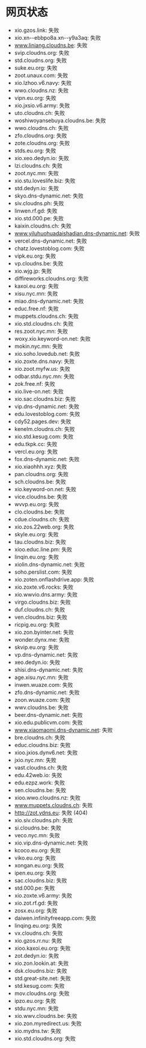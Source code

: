# 网页状态
- xio.gzos.link: 失败
- xio.xn--ebbpo8a.xn--y9a3aq: 失败
- www.liniang.cloudns.be: 失败
- svip.cloudns.org: 失败
- std.cloudns.org: 失败
- suke.eu.org: 失败
- zoot.unaux.com: 失败
- xio.lzhoo.v6.navy: 失败
- wwo.cloudns.nz: 失败
- vipn.eu.org: 失败
- xio.jxsio.v6.army: 失败
- uto.cloudns.ch: 失败
- woshiwoyansebuya.cloudns.be: 失败
- wwo.cloudns.ch: 失败
- zfo.cloudns.org: 失败
- zote.cloudns.org: 失败
- stds.eu.org: 失败
- xio.xeo.dedyn.io: 失败
- lzi.cloudns.ch: 失败
- zoot.nyc.mn: 失败
- xio.stu.loveslife.biz: 失败
- std.dedyn.io: 失败
- skyo.dns-dynamic.net: 失败
- siv.cloudns.ph: 失败
- linwen.rf.gd: 失败
- xio.std.000.pe: 失败
- kaixin.cloudns.ch: 失败
- www.yiluhuohuadaishadian.dns-dynamic.net: 失败
- vercel.dns-dynamic.net: 失败
- chatz.lovestoblog.com: 失败
- vipk.eu.org: 失败
- vp.cloudns.be: 失败
- xio.wjg.jp: 失败
- diffireworks.cloudns.org: 失败
- kaxoi.eu.org: 失败
- xisu.nyc.mn: 失败
- miao.dns-dynamic.net: 失败
- educ.free.nf: 失败
- muppets.cloudns.ch: 失败
- xio.std.cloudns.ch: 失败
- res.zoot.nyc.mn: 失败
- woxy.xio.keyword-on.net: 失败
- mokin.nyc.mn: 失败
- xio.soho.lovedub.net: 失败
- xio.zoxte.dns.navy: 失败
- xio.zoot.myfw.us: 失败
- odbar.stdu.nyc.mn: 失败
- zok.free.nf: 失败
- xio.live-on.net: 失败
- xio.sac.cloudns.biz: 失败
- vip.dns-dynamic.net: 失败
- edu.lovestoblog.com: 失败
- cdy52.pages.dev: 失败
- kenelm.cloudns.ch: 失败
- xio.std.kesug.com: 失败
- edu.tkpk.cc: 失败
- vercl.eu.org: 失败
- fox.dns-dynamic.net: 失败
- xio.xiaohhh.xyz: 失败
- pan.cloudns.org: 失败
- sch.cloudns.be: 失败
- xio.keyword-on.net: 失败
- vice.cloudns.be: 失败
- wvvp.eu.org: 失败
- clo.cloudns.be: 失败
- cdue.cloudns.ch: 失败
- xio.zos.22web.org: 失败
- skyle.eu.org: 失败
- tau.cloudns.biz: 失败
- xioo.educ.line.pm: 失败
- linqin.eu.org: 失败
- xiolin.dns-dynamic.net: 失败
- soho.perslist.com: 失败
- xio.zoten.onflashdrive.app: 失败
- xio.zoxte.v6.rocks: 失败
- xio.wwvio.dns.army: 失败
- virgo.cloudns.biz: 失败
- duf.cloudns.ch: 失败
- ven.cloudns.biz: 失败
- ricpig.eu.org: 失败
- xio.zon.byinter.net: 失败
- wonder.dynx.me: 失败
- skvip.eu.org: 失败
- vp.dns-dynamic.net: 失败
- xeo.dedyn.io: 失败
- shisi.dns-dynamic.net: 失败
- age.xisu.nyc.mn: 失败
- inwen.wuaze.com: 失败
- zfo.dns-dynamic.net: 失败
- zoon.wuaze.com: 失败
- wwv.cloudns.be: 失败
- beer.dns-dynamic.net: 失败
- xio.edu.publicvm.com: 失败
- www.xiaomaomi.dns-dynamic.net: 失败
- bre.cloudns.ch: 失败
- educ.cloudns.biz: 失败
- xioo.jxios.dynv6.net: 失败
- jxio.nyc.mn: 失败
- vast.cloudns.ch: 失败
- edu.42web.io: 失败
- edu.ezpz.work: 失败
- sen.cloudns.be: 失败
- xioo.wwo.cloudns.nz: 失败
- www.muppets.cloudns.ch: 失败
- http://zot.ydns.eu: 失败 (404)
- xio.siv.cloudns.ph: 失败
- si.cloudns.be: 失败
- veco.nyc.mn: 失败
- xio.vip.dns-dynamic.net: 失败
- kcoco.eu.org: 失败
- viko.eu.org: 失败
- xongan.eu.org: 失败
- ipen.eu.org: 失败
- sac.cloudns.biz: 失败
- std.000.pe: 失败
- xio.zoxte.v6.army: 失败
- xio.zot.rf.gd: 失败
- zosx.eu.org: 失败
- daiwen.infinityfreeapp.com: 失败
- linqing.eu.org: 失败
- vx.cloudns.ch: 失败
- xio.gzos.rr.nu: 失败
- xioo.kaxoi.eu.org: 失败
- zot.dedyn.io: 失败
- xio.zon.lookin.at: 失败
- dsk.cloudns.biz: 失败
- std.great-site.net: 失败
- std.kesug.com: 失败
- mov.cloudns.org: 失败
- ipzo.eu.org: 失败
- stdu.nyc.mn: 失败
- xio.wwv.cloudns.be: 失败
- xio.zon.myredirect.us: 失败
- xio.mydns.tw: 失败
- xio.std.cloudns.org: 失败
